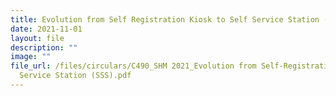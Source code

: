 ```yaml
---
title: Evolution from Self Registration Kiosk to Self Service Station (SSS)
date: 2021-11-01
layout: file
description: ""
image: ""
file_url: /files/circulars/C490_SHM 2021_Evolution from Self-Registration Kiosk to Self
  Service Station (SSS).pdf
---
```

